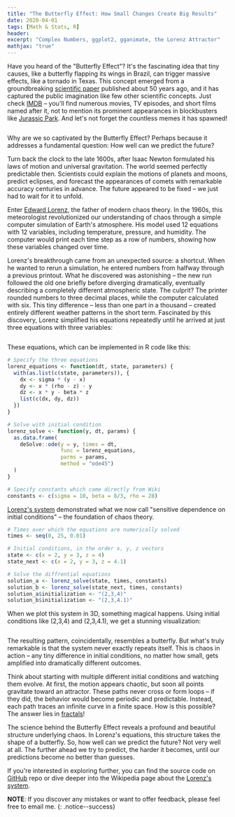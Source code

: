 ```yaml
---
title: "The Butterfly Effect: How Small Changes Create Big Results"
date: 2020-04-01
tags: [Math & Stats, R]
header:
excerpt: "Complex Numbers, ggplot2, gganimate, the Lorenz Attractor"
mathjax: "true"
---
```


Have you heard of the "Butterfly Effect"? It's the fascinating idea that tiny causes, like a butterfly flapping its wings in Brazil, can trigger massive effects, like a tornado in Texas. This concept emerged from a groundbreaking [scientific paper](http://www.scholarpedia.org/article/Butterfly_effect) published about 50 years ago, and it has captured the public imagination like few other scientific concepts. Just check [IMDB](https://www.imdb.com/find?q=butterfly%20effect&s=tt&ref_=fn_al_tt_mr) – you'll find numerous movies, TV episodes, and short films named after it, not to mention its prominent appearances in blockbusters like [Jurassic Park](https://www.youtube.com/watch?v=n-mpifTiPV4). And let's not forget the countless memes it has spawned!
<p align="center"> 
   <img src="{{ site.url }}{{ site.baseurl }}/images/lorenz/meme.png" alt="">
</p>

Why are we so captivated by the Butterfly Effect? Perhaps because it addresses a fundamental question: How well can we predict the future?


Turn back the clock to the late 1600s, after Isaac Newton formulated his laws of motion and universal gravitation. The world seemed perfectly predictable then. Scientists could explain the motions of planets and moons, predict eclipses, and forecast the appearances of comets with remarkable accuracy centuries in advance. The future appeared to be fixed – we just had to wait for it to unfold.

Enter [Edward Lorenz](https://en.wikipedia.org/wiki/Edward_Norton_Lorenz), the father of modern chaos theory. In the 1960s, this meteorologist revolutionized our understanding of chaos through a simple computer simulation of Earth's atmosphere. His model used 12 equations with 12 variables, including temperature, pressure, and humidity. The computer would print each time step as a row of numbers, showing how these variables changed over time.

Lorenz's breakthrough came from an unexpected source: a shortcut. When he wanted to rerun a simulation, he entered numbers from halfway through a previous printout. What he discovered was astonishing – the new run followed the old one briefly before diverging dramatically, eventually describing a completely different atmospheric state. The culprit? The printer rounded numbers to three decimal places, while the computer calculated with six. This tiny difference – less than one part in a thousand – created entirely different weather patterns in the short term.
Fascinated by this discovery, Lorenz simplified his equations repeatedly until he arrived at just three equations with three variables:

<p align="center"> 
   <img src="{{ site.url }}{{ site.baseurl }}/images/lorenz/equations.png" alt="">
</p>

These equations, which can be implemented in R code like this:
`````r
# Specify the three equations
lorenz_equations <- function(dt, state, parameters) {
  with(as.list(c(state, parameters)), {
    dx <- sigma * (y - x)
    dy <- x * (rho - z) - y
    dz <- x * y - beta * z
    list(c(dx, dy, dz))
  })
}

# Solve with initial condition
lorenz_solve <- function(y, dt, params) {
  as.data.frame(
    deSolve::ode(y = y, times = dt, 
                 func = lorenz_equations, 
                 parms = params, 
                 method = "ode45")
  )
}

# Specify constants which came directly from Wiki
constants <- c(sigma = 10, beta = 8/3, rho = 28)
`````

[Lorenz's system](https://en.wikipedia.org/wiki/Lorenz_system) demonstrated what we now call "sensitive dependence on initial conditions" – the foundation of chaos theory. 

`````r
# Times over which the equations are numerically solved
times <- seq(0, 25, 0.01)

# Initial conditions, in the order x, y, z vectors
state <- c(x = 2, y = 3, z = 4)
state_next <- c(x = 2, y = 3, z = 4.1)

# Solve the diffrential equations
solution_a <- lorenz_solve(state, times, constants)
solution_b <- lorenz_solve(state_next, times, constants)
solution_a$initialization <- "(2,3,4)"
solution_b$initialization <- "(2,3,4.1)"
`````
     
When we plot this system in 3D, something magical happens. Using initial conditions like (2,3,4) and (2,3,4.1), we get a stunning visualization:

<p align="center"> 
   <img src="{{ site.url }}{{ site.baseurl }}/images/lorenz/bfe_3d_animation.gif" alt="">
</p>

The resulting pattern, coincidentally, resembles a butterfly. But what's truly remarkable is that the system never exactly repeats itself. This is chaos in action – any tiny difference in initial conditions, no matter how small, gets amplified into dramatically different outcomes.

Think about starting with multiple different initial conditions and watching them evolve. At first, the motion appears chaotic, but soon all points gravitate toward an attractor. These paths never cross or form loops – if they did, the behavior would become periodic and predictable. Instead, each path traces an infinite curve in a finite space. How is this possible? The answer lies in [fractals](https://mihirp161.github.io/mandelbrot/)!

The science behind the Butterfly Effect reveals a profound and beautiful structure underlying chaos. In Lorenz's equations, this structure takes the shape of a butterfly. So, how well can we predict the future? Not very well at all. The further ahead we try to predict, the harder it becomes, until our predictions become no better than guesses.

If you're interested in exploring further, you can find the source code on [GitHub](https://github.com/mihirp161/lorenzSystems_r) repo or dive deeper into the Wikipedia page about the [Lorenz's system](https://en.wikipedia.org/wiki/Lorenz_system).


**NOTE**: If you discover any mistakes or want to offer feedback, please feel free to email me.
{: .notice--success}
